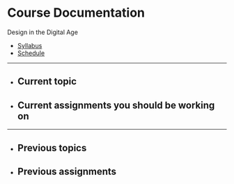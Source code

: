 # Course Documentation
Design in the Digital Age

- [Syllabus](syllabus.md)
- [Schedule](schedule.md) 

<hr>

- Current topic
  - 

- Current assignments you should be working on
  - 

<hr>

- Previous topics
  - 

- Previous assignments
  - 